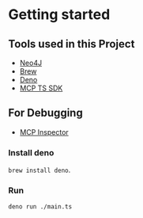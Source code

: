 # Getting started

## Tools used in this Project
- [Neo4J](https://neo4j.com/)
- [Brew](https://brew.sh/)
- [Deno](https://deno.com/)
- [MCP TS SDK](https://github.com/modelcontextprotocol/typescript-sdk)

## For Debugging
- [MCP Inspector](https://github.com/modelcontextprotocol/inspector)

### Install deno
`brew install deno`.

### Run
`deno run ./main.ts`